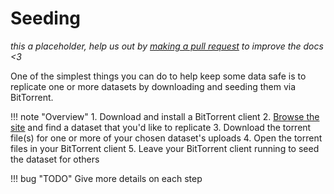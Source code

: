# Seeding

<div class="big-emphasis" markdown="1">

*this a placeholder, help us out by [making a pull request](/docs/develop/contributing/)
to improve the docs <3*

</div>

One of the simplest things you can do to help keep some data safe
is to replicate one or more datasets
by downloading and seeding them via BitTorrent.

!!! note "Overview"
	1. Download and install a BitTorrent client
	2. [Browse the site](browsing.md) and find a dataset that you'd like to replicate
	3. Download the torrent file(s) for one or more of your chosen dataset's uploads
	4. Open the torrent files in your BitTorrent client
	5. Leave your BitTorrent client running to seed the dataset for others
	
!!! bug "TODO"
	Give more details on each step
